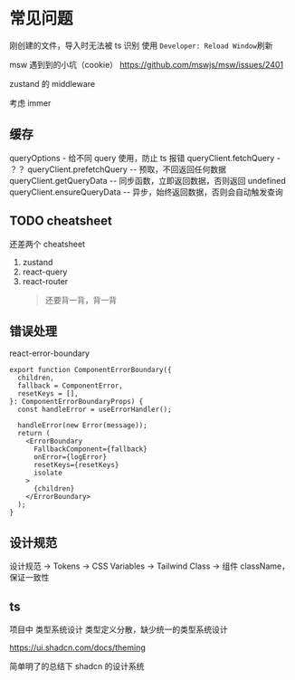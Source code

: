 # 常见问题

刚创建的文件，导入时无法被 ts 识别
使用 `Developer: Reload Window`刷新

msw 遇到到的小坑（cookie）
https://github.com/mswjs/msw/issues/2401

zustand 的 middleware

考虑 immer

## 缓存

queryOptions - 给不同 query 使用，防止 ts 报错
queryClient.fetchQuery - ？？
queryClient.prefetchQuery -- 预取，不回返回任何数据
queryClient.getQueryData -- 同步函数，立即返回数据，否则返回 undefined
queryClient.ensureQueryData -- 异步，始终返回数据，否则会自动触发查询

## TODO cheatsheet

还差两个 cheatsheet

1. zustand
2. react-query
3. react-router
   > 还要背一背，背一背

## 错误处理

react-error-boundary

```tsx
export function ComponentErrorBoundary({
  children,
  fallback = ComponentError,
  resetKeys = [],
}: ComponentErrorBoundaryProps) {
  const handleError = useErrorHandler();

  handleError(new Error(message));
  return (
    <ErrorBoundary
      FallbackComponent={fallback}
      onError={logError}
      resetKeys={resetKeys}
      isolate   
    >
      {children}
    </ErrorBoundary>
  );
}
```

## 设计规范

设计规范 → Tokens → CSS Variables → Tailwind Class → 组件 className，保证一致性


## ts
项目中 类型系统设计
类型定义分散，缺少统一的类型系统设计


https://ui.shadcn.com/docs/theming

简单明了的总结下 shadcn 的设计系统
